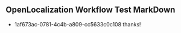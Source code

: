 ## OpenLocalization Workflow Test MarkDown
* 1af673ac-0781-4c4b-a809-cc5633c0c108 thanks!

<!--HONumber=Jul16_HO5-->


